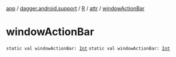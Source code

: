 [app](../../../index.md) / [dagger.android.support](../../index.md) / [R](../index.md) / [attr](index.md) / [windowActionBar](./window-action-bar.md)

# windowActionBar

`static val windowActionBar: `[`Int`](https://kotlinlang.org/api/latest/jvm/stdlib/kotlin/-int/index.html)
`static val windowActionBar: `[`Int`](https://kotlinlang.org/api/latest/jvm/stdlib/kotlin/-int/index.html)